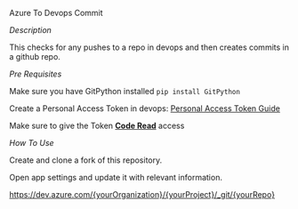Azure To Devops Commit

<i>Description</i>

This checks for any pushes to a repo in devops and then creates commits in a github repo.

<i>Pre Requisites</i>

Make sure you have GitPython installed ```pip install GitPython```

Create a Personal Access Token in devops: [Personal Access Token Guide](https://learn.microsoft.com/en-us/azure/devops/organizations/accounts/use-personal-access-tokens-to-authenticate?view=azure-devops&ranMID=46131&ranEAID=a1LgFw09t88&ranSiteID=a1LgFw09t88-b8iegZkyN9AaABjy9pnSoA&epi=a1LgFw09t88-b8iegZkyN9AaABjy9pnSoA&irgwc=1&OCID=AIDcmm549zy227_aff_7806_1243925&tduid=(ir__zt6irteuakkfdzn3qocuxmistm2x9s63ncaxfnb200)(7806)(1243925)(a1LgFw09t88-b8iegZkyN9AaABjy9pnSoA)()&irclickid=_zt6irteuakkfdzn3qocuxmistm2x9s63ncaxfnb200&tabs=Windows)

Make sure to give the Token <b><ins>Code Read</ins></b> access

<i>How To Use</i>

Create and clone a fork of this repository.

Open app settings and update it with relevant information. 

https://dev.azure.com/{yourOrganization}/{yourProject}/_git/{yourRepo} 

